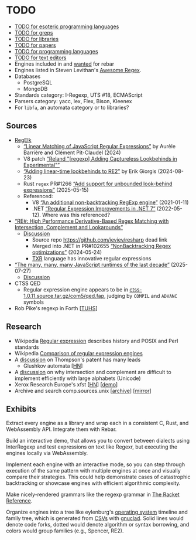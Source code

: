 # TODO

- [TODO for esoteric programming languages](langs/esolangs/TODO.md)
- [TODO for greps](greps/TODO.md)
- [TODO for libraries](libs/TODO.md)
- [TODO for papers](papers/TODO.md)
- [TODO for programming languages](langs/TODO.md)
- [TODO for text editors](editors/TODO.md)
- Engines included in and [wanted](https://github.com/BurntSushi/rebar/blob/master/WANTED.md)
  for rebar
- Engines listed in Steven Levithan's [Awesome Regex](https://github.com/slevithan/awesome-regex).
- Databases
  - PostgreSQL
  - MongoDB
- Standards category: I-Regexp, UTS #18, ECMAScript
- Parsers category: yacc, lex, Flex, Bison, Kleenex
- For `libfa`, an automata category or to libraries?

## Sources

- [RegElk](https://github.com/epfl-systemf/RegElk)
  - [“Linear Matching of JavaScript Regular Expressions”](https://dl.acm.org/doi/10.1145/3656431)
    by Aurèle Barrière and Clément Pit-Claudel (2024)
  - V8 patch [“Reland "[regexp] Adding Captureless Lookbehinds in
    Experimental"”](https://chromium-review.googlesource.com/c/v8/v8/+/5093860)
  - [“Adding linear-time lookbehinds to RE2”](https://systemf.epfl.ch/blog/re2-lookbehinds/)
    by Erik Giorgis (2024-08-23)
  - Rust `regex` PR#1266 [“Add support for unbounded look-behind expressions”](https://github.com/rust-lang/regex/pull/1266)
    (2025-05-15)
  - Referenced:
    - V8 [“An additional non-backtracking RegExp engine”](https://v8.dev/blog/non-backtracking-regexp)
      (2021-01-11)
    - .NET [“Regular Expression Improvements in .NET 7”](https://devblogs.microsoft.com/dotnet/regular-expression-improvements-in-dotnet-7/)
      (2022-05-12). Where was this referenced?
- [“RE#: High Performance Derivative-Based Regex Matching with Intersection,
  Complement and Lookarounds”](https://arxiv.org/abs/2407.20479)
  - [Discussion](https://news.ycombinator.com/item?id=44633024)
    - Source repo <https://github.com/ieviev/resharp> dead link
    - Merged into .NET in PR#102655 [“NonBacktracking Regex optimizations”](https://github.com/dotnet/runtime/pull/102655)
      (2024-05-24)
    - [TXR](https://www.nongnu.org/txr/) language has innovative regular
      expressions
- [“The many, many, many JavaScript runtimes of the last decade”](https://buttondown.com/whatever_jamie/archive/the-many-many-many-javascript-runtimes-of-the-last-decade/)
  (2025-07-27)
  - [Discussion](https://news.ycombinator.com/item?id=44701574)
- CTSS QED
  - Regular expression engine appears to be in
    [ctss-1.0.11.source.tar.gz/com5/qed.fap](https://www.cozx.com/dpitts/tarballs/ibm709x/ctss-1.0.11.source.tar.gz),
    judging by `COMPIL` and `ADVANC` symbols
- Rob Pike's regexp in Forth [[TUHS](https://www.tuhs.org/pipermail/tuhs/2025-September/032533.html)]

## Research

- Wikipedia [Regular expression](https://en.wikipedia.org/wiki/Regular_expression)
  describes history and POSIX and Perl standards
- Wikipedia [Comparison of regular expression engines](https://en.wikipedia.org/wiki/Comparison_of_regular_expression_engines)
- A [discussion](https://news.ycombinator.com/item?id=33566557) on Thompson's
  patent has many leads
  - Glushkov automata [[HN](https://news.ycombinator.com/item?id=33567087)]
- A [discussion](https://news.ycombinator.com/item?id=32435303#32445174) on why
  intersection and complement are difficult to implement efficiently with large
  alphabets (Unicode)
- Xerox Research Europe's xfst [[HN](https://news.ycombinator.com/item?id=32434705)]
  [[demo](https://dsacl3-2018.github.io/xfst-demo/)]
- Archive and search comp.sources.unix [[archive](https://sources.vsta.org/comp.sources.unix/)]
  [[mirror](https://github.com/Cutlery-Drawer/comp.sources.unix)]

## Exhibits

Extract every engine as a library and wrap each in a consistent C, Rust, and
WebAssembly API. Integrate them with Rebar.

Build an interactive demo, that allows you to convert between dialects using
InterRegexp and test expressions on text like Regexr, but executing the engines
locally via WebAssembly.

Implement each engine with an interactive mode, so you can step through
execution of the same pattern with multiple engines at once and visually compare
their strategies. This could help demonstrate cases of catastrophic backtracking
or showcase engines with efficient algorithmic complexity.

Make nicely-rendered grammars like the regexp grammar in [The Racket Reference](https://docs.racket-lang.org/reference/regexp.html).

Organize engines into a tree like eylenburg's [operating system](https://eylenburg.github.io/os_familytree.htm)
timeline and family tree, which is generated from [CSVs](https://github.com/eylenburg/os-family-tree)
with [gnuclad](https://github.com/FabioLolix/gnuclad). Solid lines would denote
code forks, dotted would denote algorithm or syntax borrowing, and colors would
group families (e.g., Spencer, RE2).
